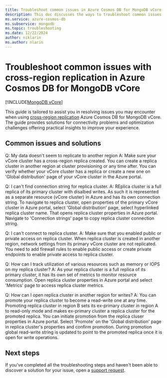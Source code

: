 ```yaml
---
title: Troubleshoot common issues in Azure Cosmos DB for MongoDB vCore cross-region replication
description: This doc discusses the ways to troubleshoot common issues encountered in Azure Cosmos DB for MongoDB vCore cross-region replication.
ms.service: azure-cosmos-db
ms.subservice: mongodb
ms.topic: troubleshooting
ms.date: 12/22/2024
author: niklarin
ms.author: nlarin
---
```


# Troubleshoot common issues with cross-region replication in Azure Cosmos DB for MongoDB vCore
[!INCLUDE[MongoDB vCore](~/reusable-content/ce-skilling/azure/includes/cosmos-db/includes/appliesto-mongodb-vcore.md)]

This guide is tailored to assist you in resolving issues you may encounter when using [cross-region replication](./cross-region-replication.md) Azure Cosmos DB for MongoDB vCore. The guide provides solutions for connectivity problems and optimization challenges offering practical insights to improve your experience.

## Common issues and solutions
Q: My data doesn't seem to replicate to another region
A: Make sure your vCore cluster has a cross-region replica created. You can create a replica cluster in another region at cluster provisioning or any time after. You can verify whether your vCore cluster has a replica or create a new one on 'Global distribution' page of your vCore cluster in the Azure portal.

Q: I can't find connection string for replica cluster.
A: REplica cluster is a full replica of its primary cluster with disalbed writes. As such it is represented as a separate resource (vCore cluster) in Azure and has its own connection string. To navigate to replica cluster, open properties of the primary vCore cluster in Azure portal, select 'Global distribution' page, select hyperlinked replica cluster name. That opens replica cluster properties in Azure portal. Navigate to 'Connection strings' page to copy replica cluster connection string. 

Q: I can't connect to replica cluster.
A: Make sure that you enabled public or private access on replica cluster. When replica cluster is created in another region, network settings from its primary vCore cluster are not replicated. You need to add firewall rules to enable public access or create private endpoints to enable private access to replica cluster.

Q: How can I track utilization of various resources such as memory or IOPS on my replica cluster?
A: As your replica cluster is a full replica of its primary cluster, it has its own set of metrics to monitor resource consumption. Open replica cluster properties in Azure portal and select 'Metrics' page to access replica cluster metrics.

Q: How can I open replica cluster in another region for writes?
A: You can promote your replica cluster to become a read-write one at any time. Promoting replica cluster in region B sets its ex-primary cluster in region A to read-only mode and makes ex-primary cluster a replica cluster for the promoted replica. 
You can initiate promotion from the replica cluser properties in Azure portal. Select 'Promote' on the 'Global distribution' page in replica cluster's properties and confirm promotion.
During promotion global read-write string is updated to point to the promoted replica once it is open for write operations.


## Next steps
If you've completed all the troubleshooting steps and haven't been able to discover a solution for your issue, open a [support request](https://azure.microsoft.com/support/create-ticket/).